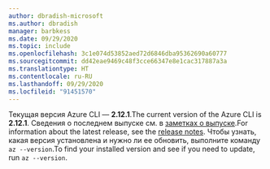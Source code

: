```yaml
---
author: dbradish-microsoft
ms.author: dbradish
manager: barbkess
ms.date: 09/29/2020
ms.topic: include
ms.openlocfilehash: 3c1e074d53852aed72d6846dba95362690a60777
ms.sourcegitcommit: dd42eae9469c48f3cce66347e8e1cac317887a3a
ms.translationtype: HT
ms.contentlocale: ru-RU
ms.lasthandoff: 09/29/2020
ms.locfileid: "91451570"
---
```

<span data-ttu-id="2ac55-101">Текущая версия Azure CLI — __2.12.1__.</span><span class="sxs-lookup"><span data-stu-id="2ac55-101">The current version of the Azure CLI is __2.12.1__.</span></span> <span data-ttu-id="2ac55-102">Сведения о последнем выпуске см. в [заметках о выпуске](../release-notes-azure-cli.md).</span><span class="sxs-lookup"><span data-stu-id="2ac55-102">For information about the latest release, see the [release notes](../release-notes-azure-cli.md).</span></span> <span data-ttu-id="2ac55-103">Чтобы узнать, какая версия установлена и нужно ли ее обновить, выполните команду `az --version`.</span><span class="sxs-lookup"><span data-stu-id="2ac55-103">To find your installed version and see if you need to update, run `az --version`.</span></span>

